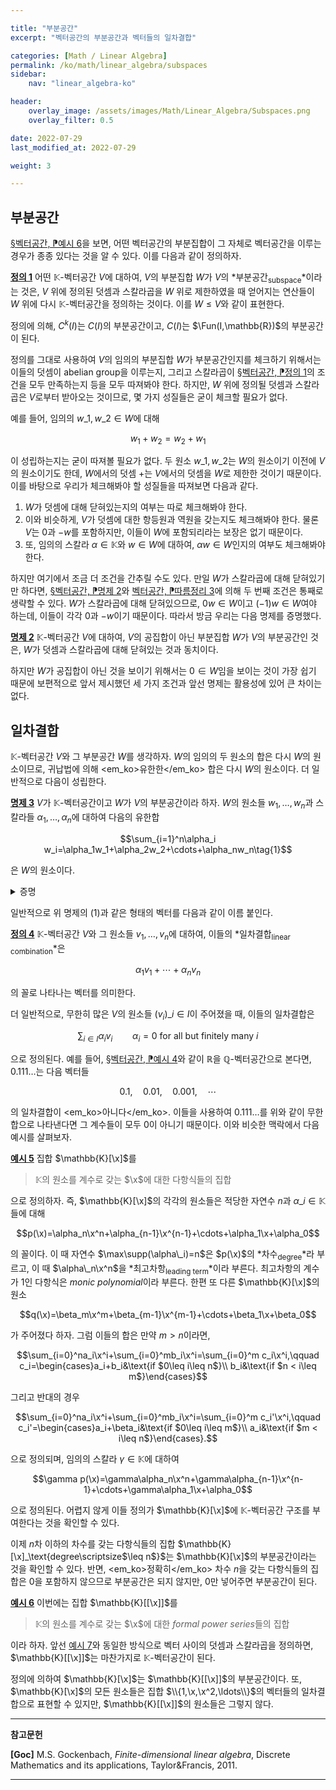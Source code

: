 ```yaml
---

title: "부분공간"
excerpt: "벡터공간의 부분공간과 벡터들의 일차결합"

categories: [Math / Linear Algebra]
permalink: /ko/math/linear_algebra/subspaces
sidebar: 
    nav: "linear_algebra-ko"

header:
    overlay_image: /assets/images/Math/Linear_Algebra/Subspaces.png
    overlay_filter: 0.5

date: 2022-07-29
last_modified_at: 2022-07-29

weight: 3

---
```


## 부분공간

[§벡터공간, ⁋예시 6](/ko/math/linear_algebra/vector_spaces#ex6)을 보면, 어떤 벡터공간의 부분집합이 그 자체로 벡터공간을 이루는 경우가 종종 있다는 것을 알 수 있다. 이를 다음과 같이 정의하자.

<div class="definition" markdown="1">

<ins id="def1">**정의 1**</ins> 어떤 $\mathbb{K}$-벡터공간 $V$에 대하여, $V$의 부분집합 $W$가 $V$의 *부분공간<sub>subspace</sub>*이라는 것은, $V$ 위에 정의된 덧셈과 스칼라곱을 $W$ 위로 제한하였을 때 얻어지는 연산들이 $W$ 위에 다시 $\mathbb{K}$-벡터공간을 정의하는 것이다. 이를 $W\leq V$와 같이 표현한다.

</div>

정의에 의해, $C^k(I)$는 $C(I)$의 부분공간이고, $C(I)$는 $\Fun(I,\mathbb{R})$의 부분공간이 된다.

정의를 그대로 사용하여 $V$의 임의의 부분집합 $W$가 부분공간인지를 체크하기 위해서는 이들의 덧셈이 abelian group을 이루는지, 그리고 스칼라곱이 [§벡터공간, ⁋정의 1](/ko/math/linear_algebra/vector_spaces#def1)의 조건을 모두 만족하는지 등을 모두 따져봐야 한다. 하지만, $W$ 위에 정의될 덧셈과 스칼라곱은 $V$로부터 받아오는 것이므로, 몇 가지 성질들은 굳이 체크할 필요가 없다. 

예를 들어, 임의의 $w\_1,w\_2\in W$에 대해

$$w_1+w_2=w_2+w_1$$

이 성립하는지는 굳이 따져볼 필요가 없다. 두 원소 $w\_1,w\_2$는 $W$의 원소이기 이전에 $V$의 원소이기도 한데, $W$에서의 덧셈 $+$는 $V$에서의 덧셈을 $W$로 제한한 것이기 때문이다. 이를 바탕으로 우리가 체크해봐야 할 성질들을 따져보면 다음과 같다.

1. $W$가 덧셈에 대해 닫혀있는지의 여부는 따로 체크해봐야 한다. 
2. 이와 비슷하게, $V$가 덧셈에 대한 항등원과 역원을 갖는지도 체크해봐야 한다. 물론 $V$는 $0$과 $-w$를 포함하지만, 이들이 $W$에 포함되리라는 보장은 없기 때문이다.
3. 또, 임의의 스칼라 $\alpha\in\mathbb{K}$와 $w\in W$에 대하여, $\alpha w\in W$인지의 여부도 체크해봐야 한다.

하지만 여기에서 조금 더 조건을 간추릴 수도 있다. 만일 $W$가 스칼라곱에 대해 닫혀있기만 하다면, [§벡터공간, ⁋명제 2](/ko/math/linear_algebra/vector_spaces#prop2)와 [벡터공간, ⁋따름정리 3](/ko/math/linear_algebra/vector_spaces#cor3)에 의해 두 번째 조건은 통째로 생략할 수 있다. $W$가 스칼라곱에 대해 닫혀있으므로, $0w\in W$이고 $(-1)w\in W$여야 하는데, 이들이 각각 $0$과 $-w$이기 때문이다. 따라서 방금 우리는 다음 명제를 증명했다.

<div class="proposition" markdown="1">

<ins id="prop2">**명제 2**</ins> $\mathbb{K}$-벡터공간 $V$에 대하여, $V$의 공집합이 아닌 부분집합 $W$가 $V$의 부분공간인 것은, $W$가 덧셈과 스칼라곱에 대해 닫혀있는 것과 동치이다.

</div>

하지만 $W$가 공집합이 아닌 것을 보이기 위해서는 $0\in W$임을 보이는 것이 가장 쉽기 때문에 보편적으로 앞서 제시했던 세 가지 조건과 앞선 명제는 활용성에 있어 큰 차이는 없다.

## 일차결합

$\mathbb{K}$-벡터공간 $V$와 그 부분공간 $W$를 생각하자. $W$의 임의의 두 원소의 합은 다시 $W$의 원소이므로, 귀납법에 의해 <em_ko>유한한</em_ko> 합은 다시 $W$의 원소이다. 더 일반적으로 다음이 성립한다.

<div class="proposition" markdown="1">

<ins id="prop3">**명제 3**</ins> $V$가 $\mathbb{K}$-벡터공간이고 $W$가 $V$의 부분공간이라 하자. $W$의 원소들 $w_1,\ldots, w_n$과 스칼라들 $\alpha_1,\ldots,\alpha_n$에 대하여 다음의 유한합

$$\sum_{i=1}^n\alpha_i w_i=\alpha_1w_1+\alpha_2w_2+\cdots+\alpha_nw_n\tag{1}$$

은 $W$의 원소이다.

</div>
<details class="proof" markdown="1">
<summary>증명</summary>

귀납법을 이용하여 진행한다. $n=1$인 경우는 보일 것이 없으므로 $n=2$인 경우부터 생각하자. 이 경우 [명제 2](#prop2)에 의하여 $\alpha\_1w\_1,\alpha\_2w\_2$ 각각은 $W$의 원소이고 따라서 이들의 합 $\alpha\_1w\_1+\alpha\_2w\_2$ 또한 $W$의 원소이다.

일반적인 $n$에 대하여, $W$에서의 덧셈은 결합법칙을 만족하므로

$$\alpha_1w_1+\alpha_2w_2+\cdots+\alpha_nw_n=(\alpha_1w_1+\cdots\alpha_{n-1}w_{n-1})+\alpha_nw_n$$

이 성립한다. 이제 귀납적 가정에 의하여 $\alpha_1w_1+\cdots\alpha_{n-1}w_{n-1}$과 $\alpha_nw_n$ 각각은 $W$의 원소이고, 따라서 이들의 합 $\sum\_{i=1}^n\alpha\_iw\_i$ 또한 $W$의 원소이다.

</details>

일반적으로 위 명제의 (1)과 같은 형태의 벡터를 다음과 같이 이름 붙인다.

<div class="definition" markdown="1">

<ins id="def4">**정의 4**</ins> $\mathbb{K}$-벡터공간 $V$와 그 원소들 $v_1,\ldots, v_n$에 대하여, 이들의 *일차결합<sub>linear combination</sub>*은

$$\alpha_1v_1+\cdots+\alpha_nv_n$$

의 꼴로 나타나는 벡터를 의미한다. 

</div>

더 일반적으로, 무한히 많은 $V$의 원소들 $(v_i)\_{i\in I}$이 주어졌을 때, 이들의 일차결합은

$$\sum_{i\in I}\alpha_iv_i\qquad\text{$\alpha_i=0$ for all but finitely many $i$}$$

으로 정의된다. 예를 들어, [§벡터공간, ⁋예시 4](/ko/math/linear_algebra/vector_spaces#ex4)와 같이 $\mathbb{R}$을 $\mathbb{Q}$-벡터공간으로 본다면, $0.111\ldots$는 다음 벡터들

$$0.1,\quad 0.01,\quad0.001,\quad\cdots$$

의 일차결합이 <em_ko>아니다</em_ko>. 이들을 사용하여 $0.111\ldots$를 위와 같이 무한합으로 나타낸다면 그 계수들이 모두 $0$이 아니기 때문이다. 이와 비슷한 맥락에서 다음 예시를 살펴보자.

<div class="example" markdown="1">

<ins id="ex5">**예시 5**</ins> 집합 $\mathbb{K}[\x]$를 

> $\mathbb{K}$의 원소를 계수로 갖는 $\x$에 대한 다항식들의 집합

으로 정의하자. 즉, $\mathbb{K}[\x]$의 각각의 원소들은 적당한 자연수 $n$과 $\alpha\_i\in\mathbb{K}$들에 대해

$$p(\x)=\alpha_n\x^n+\alpha_{n-1}\x^{n-1}+\cdots+\alpha_1\x+\alpha_0$$

의 꼴이다. 이 때 자연수 $\max\supp(\alpha\_i)=n$은 $p(\x)$의 *차수<sub>degree</sub>*라 부르고, 이 때 $\alpha\_n\x^n$을 *최고차항<sub>leading term</sub>*이라 부른다. 최고차항의 계수가 1인 다항식은 *monic polynomial*이라 부른다. 한편 또 다른 $\mathbb{K}[\x]$의 원소 

$$q(\x)=\beta_m\x^m+\beta_{m-1}\x^{m-1}+\cdots+\beta_1\x+\beta_0$$

가 주어졌다 하자. 그럼 이들의 합은 만약 $m>n$이라면,  

$$\sum_{i=0}^na_i\x^i+\sum_{i=0}^mb_i\x^i=\sum_{i=0}^m c_i\x^i,\qquad c_i=\begin{cases}a_i+b_i&\text{if $0\leq i\leq n$}\\ b_i&\text{if $n < i\leq m$}\end{cases}$$

그리고 반대의 경우

$$\sum_{i=0}^na_i\x^i+\sum_{i=0}^mb_i\x^i=\sum_{i=0}^m c_i'\x^i,\qquad c_i'=\begin{cases}a_i+\beta_i&\text{if $0\leq i\leq m$}\\ a_i&\text{if $m < i\leq n$}\end{cases}.$$

으로 정의되며, 임의의 스칼라 $\gamma\in\mathbb{K}$에 대하여

$$\gamma p(\x)=\gamma\alpha_n\x^n+\gamma\alpha_{n-1}\x^{n-1}+\cdots+\gamma\alpha_1\x+\alpha_0$$

으로 정의된다. 어렵지 않게 이들 정의가 $\mathbb{K}[\x]$에 $\mathbb{K}$-벡터공간 구조를 부여한다는 것을 확인할 수 있다.

이제 $n$차 이하의 차수를 갖는 다항식들의 집합 $\mathbb{K}[\x]_\text{degree\scriptsize$\leq n$}$는 $\mathbb{K}[\x]$의 부분공간이라는 것을 확인할 수 있다. 반면, <em_ko>정확히</em_ko> 차수 $n$을 갖는 다항식들의 집합은 $0$을 포함하지 않으므로 부분공간은 되지 않지만, $0$만 넣어주면 부분공간이 된다. 

</div>

<div class="example" markdown="1">

<ins id="ex6">**예시 6**</ins> 이번에는 집합 $\mathbb{K}[[\x]]$를 

>$\mathbb{K}$의 원소를 계수로 갖는 $\x$에 대한 *formal power series*들의 집합

이라 하자. 앞선 [예시 7](#ex7)와 동일한 방식으로 벡터 사이의 덧셈과 스칼라곱을 정의하면, $\mathbb{K}[[\x]]$는 마찬가지로 $\mathbb{K}$-벡터공간이 된다.  

</div>

정의에 의하여 $\mathbb{K}[\x]$는 $\mathbb{K}[[\x]]$의 부분공간이다. 또, $\mathbb{K}[\x]$의 모든 원소들은 집합 $\\{1,\x,\x^2,\ldots\\}$의 벡터들의 일차결합으로 표현할 수 있지만, $\mathbb{K}[[\x]]$의 원소들은 그렇지 않다.

---

**참고문헌**

**[Goc]** M.S. Gockenbach, *Finite-dimensional linear algebra*, Discrete Mathematics and its applications, Taylor&Francis, 2011.

---